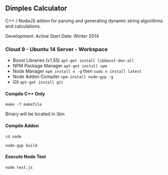 ## Dimples Calculator
C++ / NodeJS addon for parsing and generating dynamic string algorithms and calculations.

Development: Active 
Start Date: Winter 2014

### Cloud 9 - Ubuntu 14 Server - Workspace
- Boost Libraries (v1.55) `apt-get install libboost-dev-all`
- NPM Package Manager `apt-get install npm`
- Node Manager `npm install n -g` then `sudo n install latest`
- Node Addon Compiler `npm install node-gyp -g`
- Git `apt-get install git`


#### Compile C++ Only
`make -f makefile`

Binary will be located in \bin

#### Compile Addon
`cd node`

`node-gyp build`

#### Execute Node Test
`node test.js`
